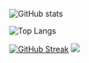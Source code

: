 ![GitHub stats](https://github-readme-stats.vercel.app/api?username=AnshulXing&show_icons=true&theme=tokyonight)

![Top Langs](https://github-readme-stats.vercel.app/api/top-langs/?username=AnshulXing&theme=tokyonight)



[![GitHub Streak](https://streak-stats.demolab.com/?user=AnshulXing&theme=java-dark)](https://git.io/streak-stats)
<img src="https://activity-graph.herokuapp.com/graph?username=AnshulXing&theme=react-dark&bg_color=00000000&color=037bfc&line=037bfc&point=00000000&area=true&hide_border=true">
